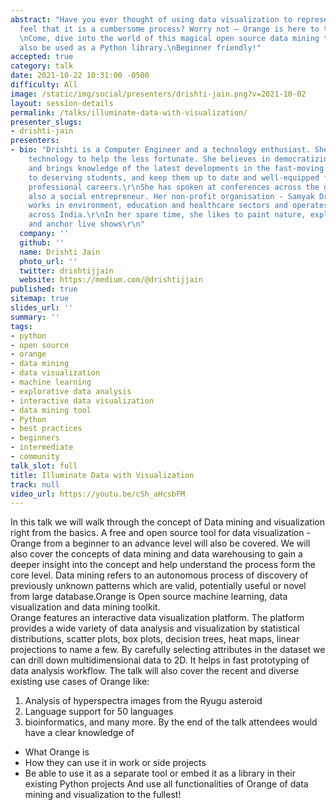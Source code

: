 ```yaml
---
abstract: "Have you ever thought of using data visualization to represent data; but
  feel that it is a cumbersome process? Worry not – Orange is here to the rescue!
  \nCome, dive into the world of this magical open source data mining tool that can
  also be used as a Python library.\nBeginner friendly!"
accepted: true
category: talk
date: 2021-10-22 10:31:00 -0500
difficulty: All
image: /static/img/social/presenters/drishti-jain.png?v=2021-10-02
layout: session-details
permalink: /talks/illuminate-data-with-visualization/
presenter_slugs:
- drishti-jain
presenters:
- bio: "Drishti is a Computer Engineer and a technology enthusiast. She loves to use
    technology to help the less fortunate. She believes in democratizing opportunities
    and brings knowledge of the latest developments in the fast-moving field of technology
    to deserving students, and keep them up to date and well-equipped for their respective
    professional careers.\r\nShe has spoken at conferences across the globe and is
    also a social entrepreneur. Her non-profit organisation - Samyak Drishti Foundation
    works in environment, education and healthcare sectors and operates in 10 cities
    across India.\r\nIn her spare time, she likes to paint nature, explore new places
    and anchor live shows\r\n"
  company: ''
  github: ''
  name: Drishti Jain
  photo_url: ''
  twitter: drishtijjain
  website: https://medium.com/@drishtijjain
published: true
sitemap: true
slides_url: ''
summary: ''
tags:
- python
- open source
- orange
- data mining
- data visualization
- machine learning
- explorative data analysis
- interactive data visualization
- data mining tool
- Python
- best practices
- beginners
- intermediate
- community
talk_slot: full
title: Illuminate Data with Visualization
track: null
video_url: https://youtu.be/cSh_aHcsbFM
---
```


In this talk we will walk through the concept of Data mining and visualization right from the basics. A free and open source tool for data visualization -Orange from a beginner to an advance level will also be covered. We will also cover the concepts of data mining and data warehousing to gain a deeper insight into the concept and help understand the process form the core level.
Data mining refers to an autonomous process of discovery of previously unknown patterns which are valid, potentially useful or novel from large database.Orange is Open source machine learning, data visualization and data mining toolkit.  
Orange features an interactive data visualization platform. The platform provides a wide variety of data analysis and visualization by statistical distributions, scatter plots, box plots, decision trees, heat maps, linear projections to name a few. By carefully selecting attributes in the dataset we can drill down multidimensional data to 2D. It helps in fast prototyping of data analysis workflow.
The talk will also cover the recent and diverse existing use cases of Orange like:
1. Analysis of hyperspectra images from the Ryugu asteroid
2. Language support for 50 languages
3. bioinformatics, and many more.
By the end of the talk attendees would have a clear knowledge of 
- What Orange is
- How they can use it in work or side projects
- Be able to use it as a separate tool or embed it as a library in their existing Python projects 
And use all functionalities of Orange of data mining and visualization to the fullest!
